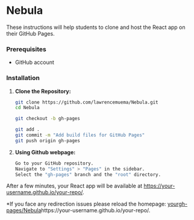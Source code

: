 # Nebula

These instructions will help students to clone and host the React app on their GitHub Pages.

### Prerequisites

- GitHub account

### Installation

1. **Clone the Repository:**

   ```bash
   git clone https://github.com/lawrencemuema/Nebula.git
   cd Nebula

   git checkout -b gh-pages

   git add .
   git commit -m "Add build files for GitHub Pages"
   git push origin gh-pages
   ```

2. **Using Github webpage:**

   ```bash
   Go to your GitHub repository.
   Navigate to "Settings" > "Pages" in the sidebar.
   Select the "gh-pages" branch and the "root" directory.
   ```


After a few minutes, your React app will be available at https://your-username.github.io/your-repo/.

*If you face any redirection issues please reload the homepage: [yourgh-pages/Nebula](https://your-username.github.io/your-repo/.)https://your-username.github.io/your-repo/.

